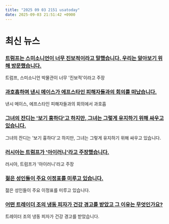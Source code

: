 ```yaml
---
title: "2025 09 03 2151 usatoday"
date: 2025-09-03 21:51:42 +0900
---
```


# 최신 뉴스 

### [트럼프는 스미소니언이 너무 진보적이라고 말했습니다. 우리는 알아보기 위해 방문했습니다.](https://www.usatoday.com/story/news/politics/2025/09/03/trump-smithsonian-museums-woke-review/85814048007/)
 트럼프, 스미소니언 박물관이 너무 '진보적'이라고 주장

### [과호흡하며 낸시 메이스가 에프스타인 피해자들과의 회의를 떠났습니다.](https://www.usatoday.com/story/news/politics/2025/09/03/nancy-mace-jeffrey-epstein-house-meeting-victims-files/85952063007/)
 낸시 메이스, 에프스타인 피해자들과의 회의에서 과호흡

### [그녀의 잔디는 '보기 흉하다'고 하지만, 그녀는 그렇게 유지하기 위해 싸우고 있습니다.](https://www.usatoday.com/story/news/nation/2025/09/03/lawn-suburbia-rewilding-flooding-habitat/85833019007/)
 그녀의 잔디는 '보기 흉하다'고 하지만, 그녀는 그렇게 유지하기 위해 싸우고 있습니다.

### [러시아는 트럼프가 '아이러니'라고 주장했습니다.](https://www.usatoday.com/story/news/world/2025/09/03/russia-says-vladimir-putin-xi-jinping-kim-jong-un-not-conspiring-us-donald-trump/85951303007/)
 러시아, 트럼프가 '아이러니'라고 주장

### [젊은 성인들이 주요 이정표를 미루고 있습니다.](https://www.usatoday.com/story/news/nation/2025/09/02/young-adults-not-reaching-key-milestones/85835777007/)
 젊은 성인들이 주요 이정표를 미루고 있습니다.

### [어떤 트레이더 조의 냉동 피자가 건강 경고를 받았고 그 이유는 무엇인가요?](https://www.usatoday.com/story/money/food/2025/09/02/trader-joes-frozen-pizza-california-public-health-alert/85947190007/)
 트레이더 조의 냉동 피자가 건강 경고를 받았습니다.